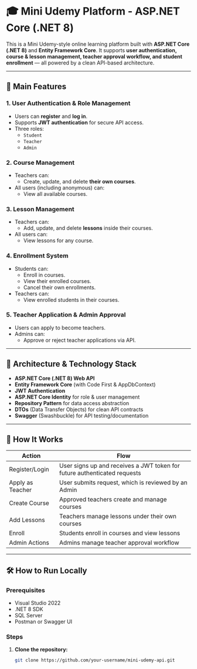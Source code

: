 # 🎓 Mini Udemy Platform - ASP.NET Core (.NET 8)

This is a Mini Udemy-style online learning platform built with **ASP.NET Core (.NET 8)** and **Entity Framework Core**. It supports **user authentication, course & lesson management, teacher approval workflow, and student enrollment** — all powered by a clean API-based architecture.

---

## 🚀 Main Features

### 1. User Authentication & Role Management
- Users can **register** and **log in**.
- Supports **JWT authentication** for secure API access.
- Three roles:  
  - `Student`  
  - `Teacher`  
  - `Admin`

### 2. Course Management
- Teachers can:
  - Create, update, and delete **their own courses**.
- All users (including anonymous) can:
  - View all available courses.

### 3. Lesson Management
- Teachers can:
  - Add, update, and delete **lessons** inside their courses.
- All users can:
  - View lessons for any course.

### 4. Enrollment System
- Students can:
  - Enroll in courses.
  - View their enrolled courses.
  - Cancel their own enrollments.
- Teachers can:
  - View enrolled students in their courses.

### 5. Teacher Application & Admin Approval
- Users can apply to become teachers.
- Admins can:
  - Approve or reject teacher applications via API.

---

## 🧠 Architecture & Technology Stack

- **ASP.NET Core (.NET 8) Web API**
- **Entity Framework Core** (with Code First & AppDbContext)
- **JWT Authentication**
- **ASP.NET Core Identity** for role & user management
- **Repository Pattern** for data access abstraction
- **DTOs** (Data Transfer Objects) for clean API contracts
- **Swagger** (Swashbuckle) for API testing/documentation

---

## 🔄 How It Works

| Action | Flow |
|--------|------|
| Register/Login | User signs up and receives a JWT token for future authenticated requests |
| Apply as Teacher | User submits request, which is reviewed by an Admin |
| Create Course | Approved teachers create and manage courses |
| Add Lessons | Teachers manage lessons under their own courses |
| Enroll | Students enroll in courses and view lessons |
| Admin Actions | Admins manage teacher approval workflow |

---

## 🛠️ How to Run Locally

### Prerequisites
- Visual Studio 2022
- .NET 8 SDK
- SQL Server
- Postman or Swagger UI

### Steps

1. **Clone the repository:**
   ```bash
   git clone https://github.com/your-username/mini-udemy-api.git
